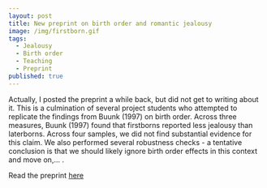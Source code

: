 ```yaml
---
layout: post
title: New preprint on birth order and romantic jealousy
image: /img/firstborn.gif
tags:
  - Jealousy
  - Birth order
  - Teaching
  - Preprint
published: true
---
```


Actually, I posted the preprint a while back, but did not get to writing about it. This is a culmination of several project students who attempted to replicate the findings from Buunk (1997) on birth order. Across three measures, Buunk (1997) found that firstborns reported less jealousy than laterborns. Across four samples, we did not find substantial evidence for this claim. We also performed several robustness checks - a tentative conclusion is that we should likely ignore birth order effects in this context and move on,... .

Read the preprint [here](https://doi.org/10.31234/osf.io/hn2j4_v1)